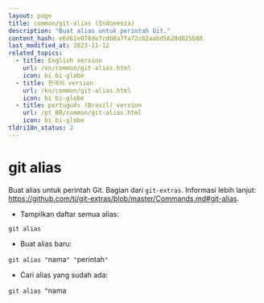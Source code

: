 ```yaml
---
layout: page
title: common/git-alias (Indonesia)
description: "Buat alias untuk perintah Git."
content_hash: e6d61e078de7cdb0a7fa72cb2aabd5620d025b88
last_modified_at: 2023-11-12
related_topics:
  - title: English version
    url: /en/common/git-alias.html
    icon: bi bi-globe
  - title: 한국어 version
    url: /ko/common/git-alias.html
    icon: bi bi-globe
  - title: português (Brasil) version
    url: /pt_BR/common/git-alias.html
    icon: bi bi-globe
tldri18n_status: 2
---
```

# git alias

Buat alias untuk perintah Git.
Bagian dari `git-extras`.
Informasi lebih lanjut: <https://github.com/tj/git-extras/blob/master/Commands.md#git-alias>.

- Tampilkan daftar semua alias:

`git alias`

- Buat alias baru:

`git alias "`<span class="tldr-var badge badge-pill bg-dark-lm bg-white-dm text-white-lm text-dark-dm font-weight-bold">nama</span>`" "`<span class="tldr-var badge badge-pill bg-dark-lm bg-white-dm text-white-lm text-dark-dm font-weight-bold">perintah</span>`"`

- Cari alias yang sudah ada:

`git alias ^`<span class="tldr-var badge badge-pill bg-dark-lm bg-white-dm text-white-lm text-dark-dm font-weight-bold">nama</span>
